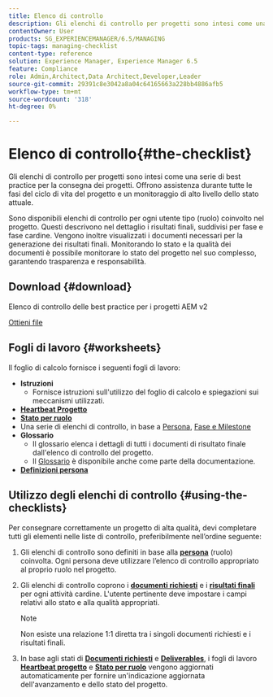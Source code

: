 ```yaml
---
title: Elenco di controllo
description: Gli elenchi di controllo per progetti sono intesi come una serie di best practice per la consegna dei progetti. Offrono assistenza durante tutte le fasi del ciclo di vita del progetto e un monitoraggio di alto livello dello stato attuale.
contentOwner: User
products: SG_EXPERIENCEMANAGER/6.5/MANAGING
topic-tags: managing-checklist
content-type: reference
solution: Experience Manager, Experience Manager 6.5
feature: Compliance
role: Admin,Architect,Data Architect,Developer,Leader
source-git-commit: 29391c8e3042a8a04c64165663a228bb4886afb5
workflow-type: tm+mt
source-wordcount: '318'
ht-degree: 0%

---
```


# Elenco di controllo{#the-checklist}

Gli elenchi di controllo per progetti sono intesi come una serie di best practice per la consegna dei progetti. Offrono assistenza durante tutte le fasi del ciclo di vita del progetto e un monitoraggio di alto livello dello stato attuale.

Sono disponibili elenchi di controllo per ogni utente tipo (ruolo) coinvolto nel progetto. Questi descrivono nel dettaglio i risultati finali, suddivisi per fase e fase cardine. Vengono inoltre visualizzati i documenti necessari per la generazione dei risultati finali. Monitorando lo stato e la qualità dei documenti è possibile monitorare lo stato del progetto nel suo complesso, garantendo trasparenza e responsabilità.

## Download {#download}

Elenco di controllo delle best practice per i progetti AEM v2

[Ottieni file](assets/aem_project_bp_checklistv2-65.xlsx)

## Fogli di lavoro {#worksheets}

Il foglio di calcolo fornisce i seguenti fogli di lavoro:

* **Istruzioni**
   * Fornisce istruzioni sull&#39;utilizzo del foglio di calcolo e spiegazioni sui meccanismi utilizzati.
* **[Heartbeat Progetto](/help/managing/best-practices.md#project-heartbeat-dashboard)**
* **[Stato per ruolo](/help/managing/best-practices.md#status-by-role)**
* Una serie di elenchi di controllo, in base a [Persona](/help/managing/best-practices.md#persona), [Fase e Milestone](/help/managing/best-practices.md#phases-and-milestones)
* **Glossario**
   * Il glossario elenca i dettagli di tutti i documenti di risultato finale dall&#39;elenco di controllo del progetto.
   * Il [Glossario](/help/managing/best-practices-glossary.md) è disponibile anche come parte della documentazione.
* **[Definizioni persona](/help/managing/best-practices.md#persona)**

## Utilizzo degli elenchi di controllo {#using-the-checklists}

Per consegnare correttamente un progetto di alta qualità, devi completare tutti gli elementi nelle liste di controllo, preferibilmente nell’ordine seguente:

1. Gli elenchi di controllo sono definiti in base alla **[persona](/help/managing/best-practices.md#persona)** (ruolo) coinvolta. Ogni persona deve utilizzare l’elenco di controllo appropriato al proprio ruolo nel progetto.
1. Gli elenchi di controllo coprono i **[documenti richiesti](/help/managing/best-practices.md#required-documents)** e i **[risultati finali](/help/managing/best-practices.md#deliverables)** per ogni attività cardine. L&#39;utente pertinente deve impostare i campi relativi allo stato e alla qualità appropriati.

   >[!NOTE]
   >
   >Non esiste una relazione 1:1 diretta tra i singoli documenti richiesti e i risultati finali.

1. In base agli stati di **[Documenti richiesti](/help/managing/best-practices.md#required-documents)** e **[Deliverables](/help/managing/best-practices.md#deliverables)**, i fogli di lavoro **[Heartbeat progetto](/help/managing/best-practices.md#project-heartbeat-dashboard)** e **[Stato per ruolo](/help/managing/best-practices.md#status-by-role)** vengono aggiornati automaticamente per fornire un&#39;indicazione aggiornata dell&#39;avanzamento e dello stato del progetto.
